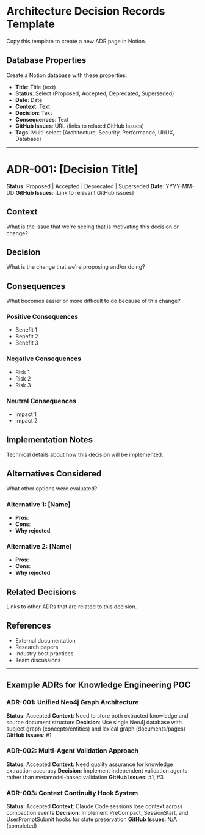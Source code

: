 # Architecture Decision Records Template

Copy this template to create a new ADR page in Notion.

## Database Properties
Create a Notion database with these properties:
- **Title**: Title (text)
- **Status**: Select (Proposed, Accepted, Deprecated, Superseded)
- **Date**: Date
- **Context**: Text
- **Decision**: Text
- **Consequences**: Text
- **GitHub Issues**: URL (links to related GitHub issues)
- **Tags**: Multi-select (Architecture, Security, Performance, UI/UX, Database)

---

# ADR-001: [Decision Title]

**Status**: Proposed | Accepted | Deprecated | Superseded
**Date**: YYYY-MM-DD
**GitHub Issues**: [Link to relevant GitHub issues]

## Context
What is the issue that we're seeing that is motivating this decision or change?

## Decision
What is the change that we're proposing and/or doing?

## Consequences
What becomes easier or more difficult to do because of this change?

### Positive Consequences
- Benefit 1
- Benefit 2
- Benefit 3

### Negative Consequences
- Risk 1
- Risk 2
- Risk 3

### Neutral Consequences
- Impact 1
- Impact 2

## Implementation Notes
Technical details about how this decision will be implemented.

## Alternatives Considered
What other options were evaluated?

### Alternative 1: [Name]
- **Pros**:
- **Cons**:
- **Why rejected**:

### Alternative 2: [Name]
- **Pros**:
- **Cons**:
- **Why rejected**:

## Related Decisions
Links to other ADRs that are related to this decision.

## References
- External documentation
- Research papers
- Industry best practices
- Team discussions

---

## Example ADRs for Knowledge Engineering POC

### ADR-001: Unified Neo4j Graph Architecture
**Status**: Accepted
**Context**: Need to store both extracted knowledge and source document structure
**Decision**: Use single Neo4j database with subject graph (concepts/entities) and lexical graph (documents/pages)
**GitHub Issues**: #1

### ADR-002: Multi-Agent Validation Approach
**Status**: Accepted
**Context**: Need quality assurance for knowledge extraction accuracy
**Decision**: Implement independent validation agents rather than metamodel-based validation
**GitHub Issues**: #1, #3

### ADR-003: Context Continuity Hook System
**Status**: Accepted
**Context**: Claude Code sessions lose context across compaction events
**Decision**: Implement PreCompact, SessionStart, and UserPromptSubmit hooks for state preservation
**GitHub Issues**: N/A (completed)